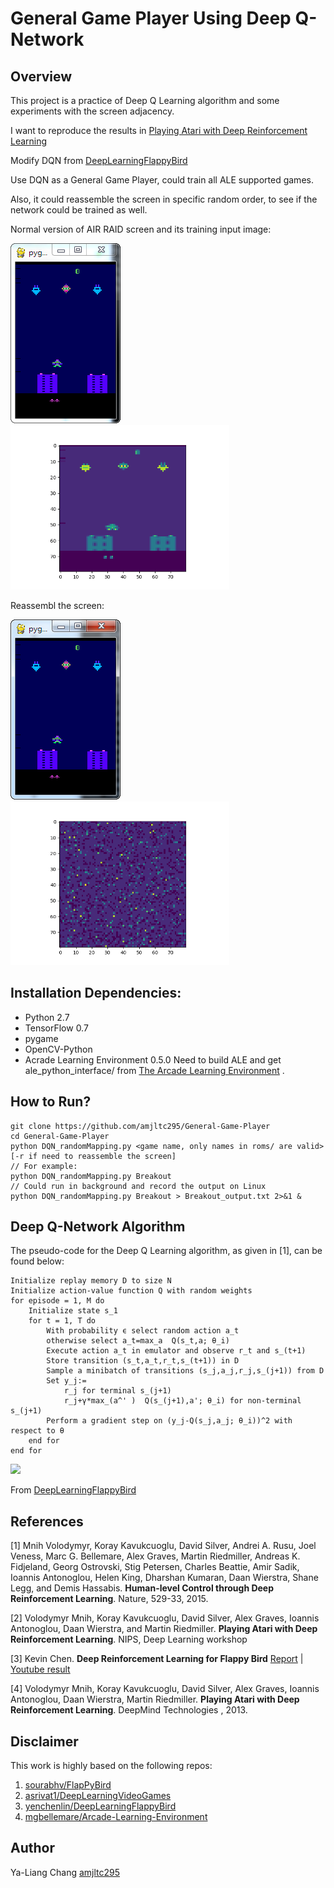 # General Game Player Using Deep Q-Network


## Overview
This project is a practice of Deep Q Learning algorithm and some experiments with the screen adjacency.

I want to reproduce the results in [Playing Atari with Deep Reinforcement Learning](https://www.cs.toronto.edu/~vmnih/docs/dqn.pdf)

Modify DQN from [DeepLearningFlappyBird](https://github.com/yenchenlin1994/DeepLearningFlappyBird.git)

Use DQN as a General Game Player, could train all ALE supported games.

Also, it could reassemble the screen in specific random order, to see if the network could be trained as well.


Normal version of AIR RAID screen and its training input image:

<img src="./images/normal_screen.png"><img src="./images/normal.png" width=350>

Reassembl the screen:

<img src="./images/random_screen.png"><img src="./images/random.png" width=350>

## Installation Dependencies:
* Python 2.7
* TensorFlow 0.7
* pygame
* OpenCV-Python
* Acrade Learning Environment 0.5.0
Need to build ALE and get ale_python_interface/ from [The Arcade Learning Environment](http://www.arcadelearningenvironment.org/downloads/) .

## How to Run?
```
git clone https://github.com/amjltc295/General-Game-Player
cd General-Game-Player
python DQN_randomMapping.py <game name, only names in roms/ are valid> [-r if need to reassemble the screen]
// For example:
python DQN_randomMapping.py Breakout 
// Could run in background and record the output on Linux
python DQN_randomMapping.py Breakout > Breakout_output.txt 2>&1 & 

```


## Deep Q-Network Algorithm

The pseudo-code for the Deep Q Learning algorithm, as given in [1], can be found below:

```
Initialize replay memory D to size N
Initialize action-value function Q with random weights
for episode = 1, M do
    Initialize state s_1
    for t = 1, T do
        With probability ϵ select random action a_t
        otherwise select a_t=max_a  Q(s_t,a; θ_i)
        Execute action a_t in emulator and observe r_t and s_(t+1)
        Store transition (s_t,a_t,r_t,s_(t+1)) in D
        Sample a minibatch of transitions (s_j,a_j,r_j,s_(j+1)) from D
        Set y_j:=
            r_j for terminal s_(j+1)
            r_j+γ*max_(a^' )  Q(s_(j+1),a'; θ_i) for non-terminal s_(j+1)
        Perform a gradient step on (y_j-Q(s_j,a_j; θ_i))^2 with respect to θ
    end for
end for
```

<img src="./images/network.png">

From [DeepLearningFlappyBird](https://github.com/yenchenlin1994/DeepLearningFlappyBird.git)

## References

[1] Mnih Volodymyr, Koray Kavukcuoglu, David Silver, Andrei A. Rusu, Joel Veness, Marc G. Bellemare, Alex Graves, Martin Riedmiller, Andreas K. Fidjeland, Georg Ostrovski, Stig Petersen, Charles Beattie, Amir Sadik, Ioannis Antonoglou, Helen King, Dharshan Kumaran, Daan Wierstra, Shane Legg, and Demis Hassabis. **Human-level Control through Deep Reinforcement Learning**. Nature, 529-33, 2015.

[2] Volodymyr Mnih, Koray Kavukcuoglu, David Silver, Alex Graves, Ioannis Antonoglou, Daan Wierstra, and Martin Riedmiller. **Playing Atari with Deep Reinforcement Learning**. NIPS, Deep Learning workshop

[3] Kevin Chen. **Deep Reinforcement Learning for Flappy Bird** [Report](http://cs229.stanford.edu/proj2015/362_report.pdf) | [Youtube result](https://youtu.be/9WKBzTUsPKc)

[4] Volodymyr Mnih, Koray Kavukcuoglu, David Silver, Alex Graves, Ioannis Antonoglou, Daan Wierstra, Martin Riedmiller. **Playing Atari with Deep Reinforcement Learning**. DeepMind Technologies
, 2013.


## Disclaimer
This work is highly based on the following repos:

1. [sourabhv/FlapPyBird](https://github.com/sourabhv/FlapPyBird)
2. [asrivat1/DeepLearningVideoGames](https://github.com/asrivat1/DeepLearningVideoGames)
3. [yenchenlin/DeepLearningFlappyBird](https://github.com/yenchenlin/DeepLearningFlappyBird)
4. [mgbellemare/Arcade-Learning-Environment](https://github.com/mgbellemare/Arcade-Learning-Environment)

## Author

Ya-Liang Chang [amjltc295](https://github.com/amjltc295/)
